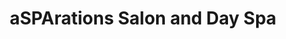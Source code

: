 ---
title: "aSPArations Salon and Day Spa"
url: /marshalltown/asparations-salon-and-day-spa/
shop: beauty
---